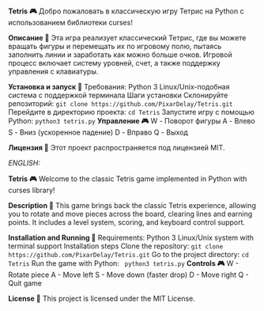 **Tetris 🎮**
Добро пожаловать в классическую игру Тетрис на Python с использованием библиотеки curses!

**Описание 📝**
Эта игра реализует классический Тетрис, где вы можете вращать фигуры и перемещать их по игровому полю, пытаясь заполнить линии и заработать как можно больше очков. Игровой процесс включает систему уровней, счет, а также поддержку управления с клавиатуры.

**Установка и запуск 🚀**
Требования:
Python 3
Linux/Unix-подобная система с поддержкой терминала
Шаги установки
Склонируйте репозиторий:
```git clone https://github.com/PixarDelay/Tetris.git```
Перейдите в директорию проекта:
```cd Tetris```
Запустите игру с помощью Python:
```python3 tetris.py```
**Управление 🎮**
W - Поворот фигуры
A - Влево
S - Вниз (ускоренное падение)
D - Вправо
Q - Выход

**Лицензия 📜**
Этот проект распространяется под лицензией MIT.

_ENGLISH:_

**Tetris 🎮**
Welcome to the classic Tetris game implemented in Python with curses library!

**Description 📝**
This game brings back the classic Tetris experience, allowing you to rotate and move pieces across the board, clearing lines and earning points. It includes a level system, scoring, and keyboard control support.

**Installation and Running 🚀**
Requirements:
Python 3
Linux/Unix system with terminal support
Installation steps
Clone the repository:
```git clone https://github.com/PixarDelay/Tetris.git```
Go to the project directory:
```cd Tetris```
Run the game with Python:
``` python3 tetris.py```
**Controls 🎮**
W - Rotate piece
A - Move left
S - Move down (faster drop)
D - Move right
Q - Quit game

**License 📜**
This project is licensed under the MIT License.
